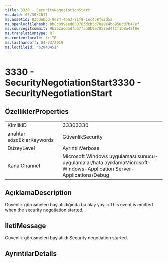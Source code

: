 ```yaml
---
title: 3330 - SecurityNegotiationStart
ms.date: 03/30/2017
ms.assetid: 83bdebcd-9e84-4be3-81f8-1ec458fe2d5a
ms.openlocfilehash: bb8c099eed068783dcb5d78e9e4b6958cd7b47ef
ms.sourcegitcommit: 9b552addadfb57fab0b9e7852ed4f1f1b8a42f8e
ms.translationtype: MT
ms.contentlocale: tr-TR
ms.lasthandoff: 04/23/2019
ms.locfileid: "62040451"
---
```

# <a name="3330---securitynegotiationstart"></a><span data-ttu-id="3cb16-102">3330 - SecurityNegotiationStart</span><span class="sxs-lookup"><span data-stu-id="3cb16-102">3330 - SecurityNegotiationStart</span></span>
## <a name="properties"></a><span data-ttu-id="3cb16-103">Özellikler</span><span class="sxs-lookup"><span data-stu-id="3cb16-103">Properties</span></span>  
  
|||  
|-|-|  
|<span data-ttu-id="3cb16-104">Kimlik</span><span class="sxs-lookup"><span data-stu-id="3cb16-104">ID</span></span>|<span data-ttu-id="3cb16-105">3330</span><span class="sxs-lookup"><span data-stu-id="3cb16-105">3330</span></span>|  
|<span data-ttu-id="3cb16-106">anahtar sözcükler</span><span class="sxs-lookup"><span data-stu-id="3cb16-106">Keywords</span></span>|<span data-ttu-id="3cb16-107">Güvenlik</span><span class="sxs-lookup"><span data-stu-id="3cb16-107">Security</span></span>|  
|<span data-ttu-id="3cb16-108">Düzey</span><span class="sxs-lookup"><span data-stu-id="3cb16-108">Level</span></span>|<span data-ttu-id="3cb16-109">Ayrıntılı</span><span class="sxs-lookup"><span data-stu-id="3cb16-109">Verbose</span></span>|  
|<span data-ttu-id="3cb16-110">Kanal</span><span class="sxs-lookup"><span data-stu-id="3cb16-110">Channel</span></span>|<span data-ttu-id="3cb16-111">Microsoft Windows uygulaması sunucu-uygulamalar/hata ayıklama</span><span class="sxs-lookup"><span data-stu-id="3cb16-111">Microsoft-Windows-Application Server-Applications/Debug</span></span>|  
  
## <a name="description"></a><span data-ttu-id="3cb16-112">Açıklama</span><span class="sxs-lookup"><span data-stu-id="3cb16-112">Description</span></span>  
 <span data-ttu-id="3cb16-113">Güvenlik görüşmeleri başlatıldığında bu olay yayılır.</span><span class="sxs-lookup"><span data-stu-id="3cb16-113">This event is emitted when the security negotiation started.</span></span>  
  
## <a name="message"></a><span data-ttu-id="3cb16-114">İleti</span><span class="sxs-lookup"><span data-stu-id="3cb16-114">Message</span></span>  
 <span data-ttu-id="3cb16-115">Güvenlik görüşmeleri başlatıldı.</span><span class="sxs-lookup"><span data-stu-id="3cb16-115">Security negotiation started.</span></span>  
  
## <a name="details"></a><span data-ttu-id="3cb16-116">Ayrıntılar</span><span class="sxs-lookup"><span data-stu-id="3cb16-116">Details</span></span>
